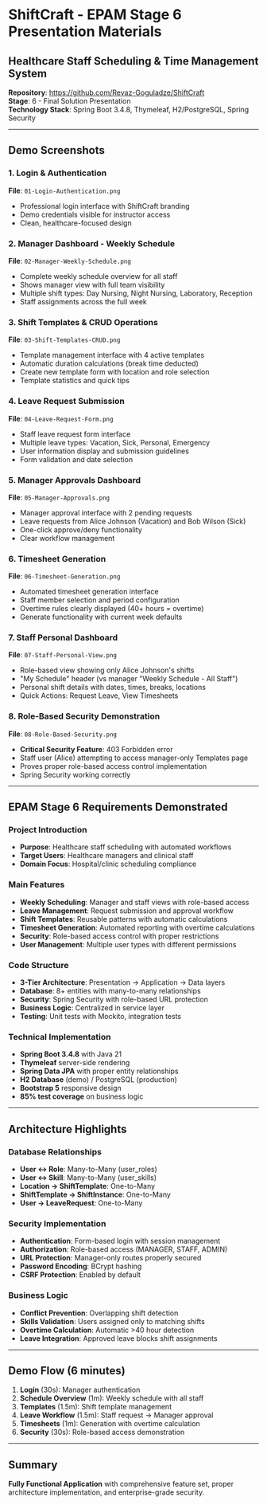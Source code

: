 # ShiftCraft - EPAM Stage 6 Presentation Materials

## Healthcare Staff Scheduling & Time Management System

**Repository**: https://github.com/Revaz-Goguladze/ShiftCraft  
**Stage**: 6 - Final Solution Presentation  
**Technology Stack**: Spring Boot 3.4.8, Thymeleaf, H2/PostgreSQL, Spring Security  

---

## Demo Screenshots

### 1. Login & Authentication
**File**: `01-Login-Authentication.png`
- Professional login interface with ShiftCraft branding
- Demo credentials visible for instructor access
- Clean, healthcare-focused design

### 2. Manager Dashboard - Weekly Schedule
**File**: `02-Manager-Weekly-Schedule.png`
- Complete weekly schedule overview for all staff
- Shows manager view with full team visibility
- Multiple shift types: Day Nursing, Night Nursing, Laboratory, Reception
- Staff assignments across the full week

### 3. Shift Templates & CRUD Operations
**File**: `03-Shift-Templates-CRUD.png`
- Template management interface with 4 active templates
- Automatic duration calculations (break time deducted)
- Create new template form with location and role selection
- Template statistics and quick tips

### 4. Leave Request Submission
**File**: `04-Leave-Request-Form.png`
- Staff leave request form interface
- Multiple leave types: Vacation, Sick, Personal, Emergency
- User information display and submission guidelines
- Form validation and date selection

### 5. Manager Approvals Dashboard
**File**: `05-Manager-Approvals.png`
- Manager approval interface with 2 pending requests
- Leave requests from Alice Johnson (Vacation) and Bob Wilson (Sick)
- One-click approve/deny functionality
- Clear workflow management

### 6. Timesheet Generation
**File**: `06-Timesheet-Generation.png`
- Automated timesheet generation interface
- Staff member selection and period configuration
- Overtime rules clearly displayed (40+ hours = overtime)
- Generate functionality with current week defaults

### 7. Staff Personal Dashboard
**File**: `07-Staff-Personal-View.png`
- Role-based view showing only Alice Johnson's shifts
- "My Schedule" header (vs manager "Weekly Schedule - All Staff")
- Personal shift details with dates, times, breaks, locations
- Quick Actions: Request Leave, View Timesheets

### 8. Role-Based Security Demonstration
**File**: `08-Role-Based-Security.png`
- **Critical Security Feature**: 403 Forbidden error
- Staff user (Alice) attempting to access manager-only Templates page
- Proves proper role-based access control implementation
- Spring Security working correctly

---

## EPAM Stage 6 Requirements Demonstrated

### Project Introduction
- **Purpose**: Healthcare staff scheduling with automated workflows
- **Target Users**: Healthcare managers and clinical staff
- **Domain Focus**: Hospital/clinic scheduling compliance

### Main Features
- **Weekly Scheduling**: Manager and staff views with role-based access
- **Leave Management**: Request submission and approval workflow
- **Shift Templates**: Reusable patterns with automatic calculations
- **Timesheet Generation**: Automated reporting with overtime calculations
- **Security**: Role-based access control with proper restrictions
- **User Management**: Multiple user types with different permissions

### Code Structure
- **3-Tier Architecture**: Presentation → Application → Data layers
- **Database**: 8+ entities with many-to-many relationships
- **Security**: Spring Security with role-based URL protection
- **Business Logic**: Centralized in service layer
- **Testing**: Unit tests with Mockito, integration tests

### Technical Implementation
- **Spring Boot 3.4.8** with Java 21
- **Thymeleaf** server-side rendering
- **Spring Data JPA** with proper entity relationships
- **H2 Database** (demo) / PostgreSQL (production)
- **Bootstrap 5** responsive design
- **85% test coverage** on business logic

---

## Architecture Highlights

### Database Relationships
- **User ↔ Role**: Many-to-Many (user_roles)
- **User ↔ Skill**: Many-to-Many (user_skills)
- **Location → ShiftTemplate**: One-to-Many
- **ShiftTemplate → ShiftInstance**: One-to-Many
- **User → LeaveRequest**: One-to-Many

### Security Implementation
- **Authentication**: Form-based login with session management
- **Authorization**: Role-based access (MANAGER, STAFF, ADMIN)
- **URL Protection**: Manager-only routes properly secured
- **Password Encoding**: BCrypt hashing
- **CSRF Protection**: Enabled by default

### Business Logic
- **Conflict Prevention**: Overlapping shift detection
- **Skills Validation**: Users assigned only to matching shifts
- **Overtime Calculation**: Automatic >40 hour detection
- **Leave Integration**: Approved leave blocks shift assignments

---

## Demo Flow (6 minutes)

1. **Login** (30s): Manager authentication
2. **Schedule Overview** (1m): Weekly schedule with all staff
3. **Templates** (1.5m): Shift template management
4. **Leave Workflow** (1.5m): Staff request → Manager approval
5. **Timesheets** (1m): Generation with overtime calculation
6. **Security** (30s): Role-based access demonstration

---

## Summary

**Fully Functional Application** with comprehensive feature set, proper architecture implementation, and enterprise-grade security.